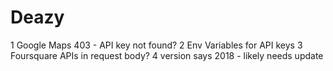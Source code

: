 # Deazy 

1 Google Maps 403 - API key not found? 
2 Env Variables for API keys
3 Foursquare APIs in request body? 
4 version says 2018 - likely needs update
